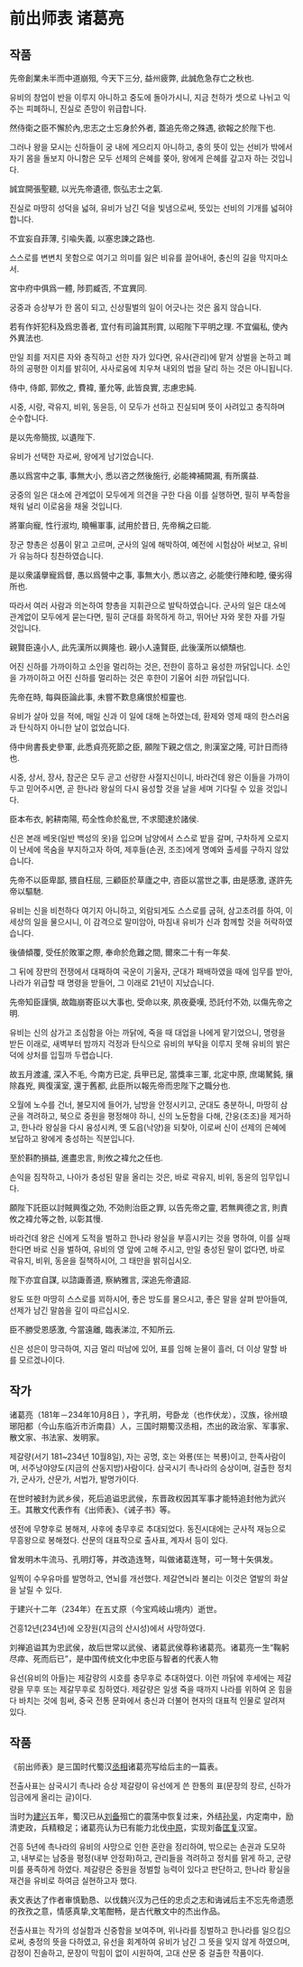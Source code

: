 # 前出师表 诸葛亮

## 작품

先帝創業未半而中道崩殂, 今天下三分, 益州疲弊, 此誠危急存亡之秋也.

유비의 창업이 반을 이루지 아니하고 중도에 돌아가시니, 지금 천하가 셋으로 나뉘고 익주는 피폐하니, 진실로 존망이 위급합니다.

然侍衛之臣不懈於內,忠志之士忘身於外者, 蓋追先帝之殊遇, 欲報之於陛下也. 

그러나 왕을 모시는 신하들이 궁 내에 게으리지 아니하고, 충의 뜻이 있는 선비가 밖에서 자기 몸을 돌보지 아니함은 모두 선제의 은혜를 쫒아, 왕에게 은혜를 갚고자 하는 것입니다.

誠宜開張聖聽, 以光先帝遺德, 恢弘志士之氣. 

진실로 마땅히 성덕을 넓혀, 유비가 남긴 덕을 빛냄으로써, 뜻있는 선비의 기개를 넓혀야 합니다.

不宜妄自菲薄, 引喩失義, 以塞忠諫之路也. 

스스로를 변변치 못함으로 여기고 의미를 잃은 비유를 끌어내어, 충신의 길을 막지마소서.

宮中府中俱爲一體, 陟罰臧否, 不宜異同. 

궁중과 승상부가 한 몸이 되고, 신상필벌의 일이 어긋나는 것은 옳지 않습니다.

若有作奸犯科及爲忠善者, 宜付有司論其刑賞, 以昭陛下平明之理. 不宜偏私, 使內外異法也.

만일 죄를 저지른 자와 충직하고 선한 자가 있다면, 유사(관리)에 맡겨 상벌을 논하고 폐하의 공평한 이치를 밝히어, 사사로움에 치우쳐 내외의 법을 달리 하는 것은 아니됩니다.

侍中, 侍郞, 郭攸之, 費褘, 董允等, 此皆良實, 志慮忠純. 

시중, 시랑, 곽유지, 비위, 동윤등, 이 모두가 선하고 진실되며 뜻이 사려있고 충직하며 순수합니다.

是以先帝簡拔, 以遺陛下.

유비가 선택한 자로써, 왕에게 남기었습니다.

愚以爲宮中之事, 事無大小, 悉以咨之然後施行, 必能裨補闕漏, 有所廣益.

궁중의 일은 대소에 관계없이 모두에게 의견을 구한 다음 이를 실행하면, 필히 부족함을 채워 널리 이로움을 채울 것입니다.

將軍向寵, 性行淑均, 曉暢軍事, 試用於昔日, 先帝稱之曰能.

장군 향총은 성품이 맑고 고르며, 군사의 일에 해박하여, 예전에 시험삼아 써보고, 유비가 유능하다 칭찬하였습니다.

是以衆議擧寵爲督, 愚以爲營中之事, 事無大小, 悉以咨之, 必能使行陣和睦, 優劣得所也.

따라서 여러 사람과 의논하여 향총을 지휘관으로 발탁하였습니다. 군사의 일은 대소에 관계없이 모두에게 묻는다면, 필히 군대를 화목하게 하고, 뛰어난 자와 못한 자를 가릴 것입니다.

親賢臣遠小人, 此先漢所以興隆也. 親小人遠賢臣, 此後漢所以傾頹也.

어진 신하를 가까이하고 소인을 멀리하는 것은, 전한이 흥하고 융성한 까닭입니다. 소인을 가까이하고 어진 신하를 멀리하는 것은 후한이 기울어 쇠한 까닭입니다.

先帝在時, 每與臣論此事, 未嘗不歎息痛恨於桓靈也.

유비가 살아 있을 적에, 매일 신과 이 일에 대해 논하였는데, 환제와 영제 때의 한스러움과 탄식하지 아니한 날이 없었습니다.

侍中尙書長史參軍, 此悉貞亮死節之臣, 願陛下親之信之, 則漢室之隆, 可計日而待也.

시중, 상서, 장사, 참군은 모두 곧고 선량한 사절지신이니, 바라건데 왕은 이들을 가까이 두고 믿어주시면, 곧 한나라 왕실의 다시 융성할 것을 날을 세며 기다릴 수 있을 것입니다.

臣本布衣, 躬耕南陽, 苟全性命於亂世, 不求聞達於諸侯.

신은 본래 베옷(일반 백성의 옷)을 입으며 남양에서 스스로 밭을 갈며, 구차하게 오로지 이 난세에 목숨을 부지하고자 하여, 제후들(손권, 조조)에게 명예와 출세를 구하지 않았습니다.

先帝不以臣卑鄙, 猥自枉屈, 三顧臣於草廬之中, 咨臣以當世之事, 由是感激, 遂許先帝以驅馳.

유비는 신을 비천하다 여기지 아니하고, 외람되게도 스스로를 굽혀, 삼고초려를 하여, 이 세상의 일을 물으시니, 이 감격으로 말미암아, 마침내 유비가 신과 함께할 것을 허락하였습니다.

後値傾覆, 受任於敗軍之際, 奉命於危難之間, 爾來二十有一年矣.

그 뒤에 장판의 전쟁에서 대패하여 국운이 기울자, 군대가 패배하였을 때에 임무를 받아, 나라가 위급할 때 명령을 받들어, 그 이래로 21년이 지났습니다.

先帝知臣謹愼, 故臨崩寄臣以大事也, 受命以來, 夙夜憂嘆, 恐託付不効, 以傷先帝之明.

유비는 신의 삼가고 조심함을 아는 까닭에, 죽을 때 대업을 나에게 맡기었으니, 명령을 받든 이래로, 새벽부터 밤까지 걱정과 탄식으로 유비의 부탁을 이루지 못해 유비의 밝은 덕에 상처를 입힐까 두렵습니다.

故五月渡瀘, 深入不毛, 今南方已定, 兵甲已足, 當獎率三軍, 北定中原, 庶竭駑鈍, 攘除姦兇, 興復漢室, 還于舊都, 此臣所以報先帝而忠陛下之職分也.

오월에 노수를 건너, 불모지에 들어가, 남방을 안정시키고, 군대도 충분하니, 마땅히 삼군을 격려하고, 북으로 중원을 평정해야 하니, 신의 노둔함을 다해, 간웅(조조)을 제거하고, 한나라 왕실을 다시 융성시켜, 옛 도읍(낙양)을 되찾아, 이로써 신이 선제의 은혜에 보답하고 왕에게 충성하는 직분입니다.

至於斟酌損益, 進盡忠言, 則攸之褘允之任也.

손익을 짐작하고, 나아가 충성된 말을 올리는 것은, 바로 곽유지, 비위, 동윤의 임무입니다.

願陛下託臣以討賊興復之効, 不効則治臣之罪, 以告先帝之靈, 若無興德之言, 則責攸之褘允等之咎, 以彰其慢.

바라건데 왕은 신에게 도적을 벌하고 한나라 왕실을 부흥시키는 것을 명하여, 이를 실패한다면 바로 신을 벌하여, 유비의 영 앞에 고해 주시고, 만일 충성된 말이 없다면, 바로 곽유지, 비위, 동윤을 질책하시어, 그 태만을 밝히십시오.

陛下亦宜自謀, 以諮諏善道, 察納雅言, 深追先帝遺詔.

왕도 또한 마땅히 스스로를 꾀하시어, 좋은 방도를 물으시고, 좋은 말을 살펴 받아들여, 선제가 남긴 말씀을 깊이 따르십시오.

臣不勝受恩感激, 今當遠離, 臨表涕泣, 不知所云.

신은 성은이 망극하여, 지금 멀리 떠남에 있어, 표를 임해 눈물이 흘러, 더 이상 말할 바를 모르겠나이다.

## 작가

诸葛亮（181年－234年10月8日 ），字孔明，号卧龙（也作伏龙），汉族，徐州琅琊阳都（今山东临沂市沂南县）人，三国时期蜀汉丞相，杰出的政治家、军事家、散文家、书法家、发明家。

제갈량(서기 181~234년 10월8일), 자는 공명, 호는 와룡(또는 복룡)이고, 한족사람이며, 서주낭야양도(지금의 산동지방)사람이다. 삼국시기 촉나라의 승상이며, 걸출한 정치가, 군사가, 산문가, 서법가, 발명가이다.

在世时被封为武乡侯，死后追谥忠武侯，东晋政权因其军事才能特追封他为武兴王。其散文代表作有《出师表》、《诫子书》等。

생전에 무향후로 봉해져, 사후에 충무후로 추대되었다. 동진시대에는 군사적 재능으로 무흥왕으로 봉해졌다. 산문의 대표작으로 출사표, 계자서 등이 있다. 

曾发明木牛流马、孔明灯等，并改造连弩，叫做诸葛连弩，可一弩十矢俱发。

일찍이 수우유마를 발명하고, 연뇌를 개선했다. 제갈연뇌라 불리는 이것은 열발의 화살을 날릴 수 있다.

于建兴十二年（234年）在五丈原（今宝鸡岐山境内）逝世。

건흥12년(234년)에 오장원(지금의 산시성)에서 사망하였다.

刘禅追谥其为忠武侯，故后世常以武侯、诸葛武侯尊称诸葛亮。诸葛亮一生“鞠躬尽瘁、死而后已”，是中国传统文化中忠臣与智者的代表人物

유선(유비의 아들)는 제갈량의 시호를 충무후로 추대하였다. 이런 까닭에 후세에는 제갈량을 무후 또는 제갈무후로 칭하였다. 제갈량은 일생 죽을 때까지 나라를 위하여 온 힘을 다 바치는 것에 힘써, 중국 전통 문화에서 충신과 더불어 현자의 대표적 인물로 알려져 있다.


## 작품

《前出师表》是三国时代蜀汉[丞相](http://baike.baidu.com/view/27636.htm)诸葛亮写给后主的一篇表。

전출사표는 삼국시기 촉나라 승상 제갈량이 유선에게 쓴 한통의 표(문장의 장르, 신하가 임금에게 올리는 글)이다.

当时为[建兴](http://baike.baidu.com/view/624966.htm)五年，蜀汉已从[刘备](http://baike.baidu.com/view/6213.htm)殂亡的震荡中恢复过来，外结[孙吴](http://baike.baidu.com/view/213686.htm)，内定南中，励清吏政，兵精粮足；诸葛亮认为已有能力北伐[中原](http://baike.baidu.com/view/47532.htm)，实现刘备[匡复](http://baike.baidu.com/view/857171.htm)汉室。

건흥 5년에 촉나라의 유비의 사망으로 인한 혼란을 정리하여, 밖으로는 손권과 도모하고, 내부로는 남중을 평정(내부 안정화)하고, 관리들을 격려하고 정치를 맑게 하고, 군량미를 풍족하게 하였다. 제갈량은 중원을 정벌할 능력이 있다고 판단하고, 한나라 황실을 재건을 유비로 하여금 실현하고자 했다.

表文表达了作者审慎勤恳、以伐魏兴汉为己任的忠贞之志和诲诫后主不忘先帝遗愿的孜孜之意，情感真挚,文笔酣畅，是古代散文中的杰出作品。

전출사표는 작가의 성실함과 신중함을 보여주며, 위나라를 징벌하고 한나라를 일으킴으로써, 충정의 뜻을 다하였고, 유선을 회계하여 유비가 남긴 그 뜻을 잊지 않게 하였으며, 감정이 진솔하고, 문장이 막힘이 없이 시원하여, 고대 산문 중 걸출한 작품이다.